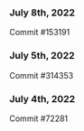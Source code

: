 ### July 8th, 2022

Commit #153191

### July 5th, 2022

Commit #314353


### July 4th, 2022

Commit #72281
